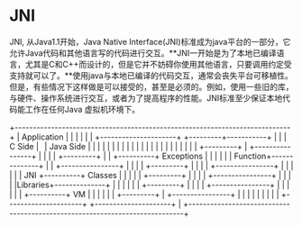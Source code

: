 # JNI

JNI, 从Java1.1开始，Java Native Interface(JNI)标准成为java平台的一部分，它允许Java代码和其他语言写的代码进行交互。**JNI一开始是为了本地已编译语言，尤其是C和C++而设计的，但是它并不妨碍你使用其他语言，只要调用约定受支持就可以了。**使用java与本地已编译的代码交互，通常会丧失平台可移植性。但是，有些情况下这样做是可以接受的，甚至是必须的。例如，使用一些旧的库，与硬件、操作系统进行交互，或者为了提高程序的性能。JNI标准至少保证本地代码能工作在任何Java 虚拟机环境下。


+----------------------------------------------------------------------------+
|                                Application                                 |
|                                                                            |
|                                                                            |
| +---------------------+                           +---------+-----------+  |
| |        C Side       |                           |     Java Side       |  |
| |                     |                           |                     |  |
| |                     |                           |                     |  |
| |                     |                           |                     |  |
| |                     |        +---------+        | +----------------+  |  |
| |     +---------+     |        |         +----------+ Exceptions     |  |  |
| |     | Function+--------------+         |        | +----------------+  |  |
| |     +---------+     |        |         |        | +----------------+  |  |
| |                     |        |   JNI   +----------+   Classes      |  |  |
| |     +---------+     |        |         |        | +----------------+  |  |
| |     |Libraries+--------------+         |        |                     |  |
| |     +---------+     |        |         |        | +----------------+  |  |
| |                     |        |         +----------+      VM        |  |  |
| |                     |        +---------+        | +----------------+  |  |
| |                     |                           |                     |  |
| +---------------------+                           +---------------------+  |
+----------------------------------------------------------------------------+

